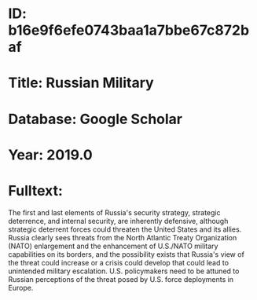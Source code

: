# ID: b16e9f6efe0743baa1a7bbe67c872baf
# Title: Russian Military
# Database: Google Scholar
# Year: 2019.0
# Fulltext:
The first and last elements of Russia's security strategy, strategic deterrence, and internal security, are inherently defensive, although strategic deterrent forces could threaten the United States and its allies.
Russia clearly sees threats from the North Atlantic Treaty Organization (NATO) enlargement and the enhancement of U.S./NATO military capabilities on its borders, and the possibility exists that Russia's view of the threat could increase or a crisis could develop that could lead to unintended military escalation.
U.S. policymakers need to be attuned to Russian perceptions of the threat posed by U.S. force deployments in Europe.